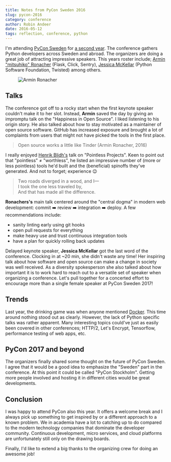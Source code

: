 ```yaml
---
title: Notes from PyCon Sweden 2016
slug: pycon-2016
category: conference
author: Robin Andeer
date: 2016-05-12
tags: reflection, conference, python
---
```


I'm attending [PyCon Sweden][pycon] for [a second year][pycon2015]. The conference gathers Python developers across Sweden and abroad. The organizers are doing a great job of attracting impressive speakers. This years roster include; [Armin "mitsuhiko" Ronacher][armin] (Flask, Click, Sentry), [Jessica McKellar][jess] (Python Software Foundation, Twisted) among others.

<figure><img src="/static/armin-2016.jpg" alt="Armin Ronacher"></figure>

## Talks
The conference got off to a rocky start when the first keynote speaker couldn't make it to her slot. Instead, **Armin** saved the day by giving an impromptu talk on the "Happiness in Open Source". I liked listening to his origin story. He also talked about how to stay motivated as a maintainer of open source software. GitHub has increased exposure and brought a lot of complaints from users that might not have picked the tools in the first place.

> Open source works a little like Tinder (Armin Ronacher, 2016)

I really enjoyed [Henrik Blidh's][henrik] talk on "Pointless Projects". Keen to point out that "pointless" ≠ "worthless", he listed an impressive number of (more or less pointless) tools he'd built and the (beneficial) spinoffs they've generated. And not to forget; experience :wink:

> Two roads diverged in a wood, and I— <br>
> I took the one less traveled by, <br>
> And that has made all the difference.

**Ronachers's** main talk centered around the "central dogma" in modern web development: commit :arrow_right: review :arrow_right: integration :arrow_right: deploy. A few recommendations include:

- sanity linting early using git hooks
- open pull requests for everything
- make heavy use and trust continuous integration tools
- have a plan for quickly rolling back updates

Delayed keynote speaker, **Jessica McKellar** got the last word of the conference. Clocking in at ~20 min, she didn't waste any time! Her inspiring talk about how software and open source can make a change in society was well received. As a diversity spokesperson she also talked about how important it is to work hard to reach out to a versatile set of speaker when organizing a conference. Let's pull together for a concerted effort to encourage more than a single female speaker at PyCon Sweden 2017!

## Trends
Last year, the drinking game was when anyone mentioned [Docker][docker]. This time around nothing stood out as clearly. However, the lack of Python specific talks was rather apparent. Many interesting topics could've just as easily been covered in other conferences; HTTP/2, Let's Encrypt, Tensorflow, performance testing of web apps, etc.

## PyCon 2017 and beyond
The organizers finally shared some thought on the future of PyCon Sweden. I agree that it would be a good idea to emphasize the "Sweden" part in the conference. At this point it could be called "PyCon Stockholm". Getting more people involved and hosting it in different cities would be great developments.

## Conclusion
I was happy to attend PyCon also this year. It offers a welcome break and I always pick up something to get inspired by or a different approach to a known problem. We in academia have a lot to catching up to do compared to the modern technology companies that dominate the developer community. Continuous development, micro services, and cloud platforms are unfortunately still only on the drawing boards.

Finally, I'd like to extend a big thanks to the organizing crew for doing an awesome job!


[pycon]: http://www.pycon.se/
[pycon2015]: http://mussol.org/2015/05/14/pycon-sweden-day-2/
[armin]: https://github.com/mitsuhiko
[jess]: http://web.mit.edu/jesstess/www/
[docker]: https://www.docker.com/
[henrik]: https://twitter.com/hbldh
